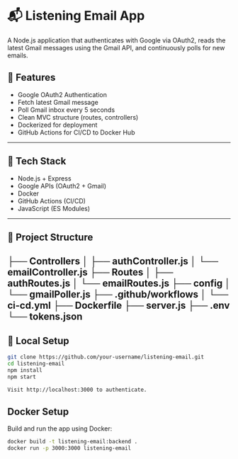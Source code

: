 # 📬 Listening Email App

A Node.js application that authenticates with Google via OAuth2, reads the latest Gmail messages using the Gmail API, and continuously polls for new emails.

## 🚀 Features

- Google OAuth2 Authentication
- Fetch latest Gmail message
- Poll Gmail inbox every 5 seconds
- Clean MVC structure (routes, controllers)
- Dockerized for deployment
- GitHub Actions for CI/CD to Docker Hub

---

## 🧰 Tech Stack

- Node.js + Express
- Google APIs (OAuth2 + Gmail)
- Docker
- GitHub Actions (CI/CD)
- JavaScript (ES Modules)

---

## 📂 Project Structure

├── Controllers
│ ├── authController.js
│ └── emailController.js
├── Routes
│ ├── authRoutes.js
│ └── emailRoutes.js
├── config
│ └── gmailPoller.js
├── .github/workflows
│ └── ci-cd.yml
├── Dockerfile
├── server.js
├── .env
└── tokens.json
---

## 🧪 Local Setup

```bash
git clone https://github.com/your-username/listening-email.git
cd listening-email
npm install
npm start

Visit http://localhost:3000 to authenticate.
````
## Docker Setup
Build and run the app using Docker:

```bash
docker build -t listening-email:backend .
docker run -p 3000:3000 listening-email

